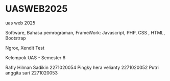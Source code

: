 # UASWEB2025
uas web 2025


Software, Bahasa pemrograman, FrameWork:
Javascript, PHP, CSS , HTML, Bootstrap

Ngrox, Xendit Test



Kelompok UAS - Semester 6 

Rafly Hilman Sadikin 2271020054
Pingky hera velianty 2271020052
Putri anggita sari 2271020053
